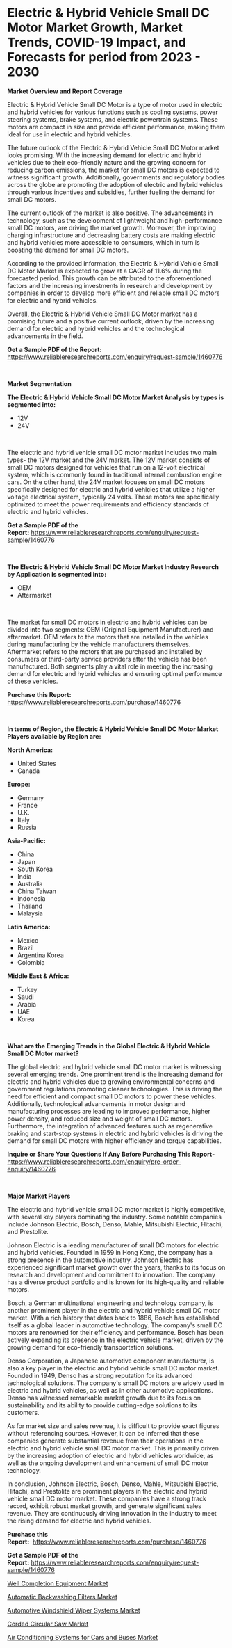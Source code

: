 <p><h1>Electric & Hybrid Vehicle Small DC Motor Market Growth, Market Trends, COVID-19 Impact, and Forecasts for period from 2023 - 2030</h1></p><p><strong>Market Overview and Report Coverage</strong></p>
<p><p>Electric & Hybrid Vehicle Small DC Motor is a type of motor used in electric and hybrid vehicles for various functions such as cooling systems, power steering systems, brake systems, and electric powertrain systems. These motors are compact in size and provide efficient performance, making them ideal for use in electric and hybrid vehicles.</p><p>The future outlook of the Electric & Hybrid Vehicle Small DC Motor market looks promising. With the increasing demand for electric and hybrid vehicles due to their eco-friendly nature and the growing concern for reducing carbon emissions, the market for small DC motors is expected to witness significant growth. Additionally, governments and regulatory bodies across the globe are promoting the adoption of electric and hybrid vehicles through various incentives and subsidies, further fueling the demand for small DC motors.</p><p>The current outlook of the market is also positive. The advancements in technology, such as the development of lightweight and high-performance small DC motors, are driving the market growth. Moreover, the improving charging infrastructure and decreasing battery costs are making electric and hybrid vehicles more accessible to consumers, which in turn is boosting the demand for small DC motors.</p><p>According to the provided information, the Electric & Hybrid Vehicle Small DC Motor Market is expected to grow at a CAGR of 11.6% during the forecasted period. This growth can be attributed to the aforementioned factors and the increasing investments in research and development by companies in order to develop more efficient and reliable small DC motors for electric and hybrid vehicles.</p><p>Overall, the Electric & Hybrid Vehicle Small DC Motor market has a promising future and a positive current outlook, driven by the increasing demand for electric and hybrid vehicles and the technological advancements in the field.</p></p>
<p><strong>Get a Sample PDF of the Report:</strong> <a href="https://www.reliableresearchreports.com/enquiry/request-sample/1460776">https://www.reliableresearchreports.com/enquiry/request-sample/1460776</a></p>
<p>&nbsp;</p>
<p><strong>Market Segmentation</strong></p>
<p><strong>The Electric & Hybrid Vehicle Small DC Motor Market Analysis by types is segmented into:</strong></p>
<p><ul><li>12V</li><li>24V</li></ul></p>
<p>&nbsp;</p>
<p><p>The electric and hybrid vehicle small DC motor market includes two main types- the 12V market and the 24V market. The 12V market consists of small DC motors designed for vehicles that run on a 12-volt electrical system, which is commonly found in traditional internal combustion engine cars. On the other hand, the 24V market focuses on small DC motors specifically designed for electric and hybrid vehicles that utilize a higher voltage electrical system, typically 24 volts. These motors are specifically optimized to meet the power requirements and efficiency standards of electric and hybrid vehicles.</p></p>
<p><strong>Get a Sample PDF of the Report:</strong>&nbsp;<a href="https://www.reliableresearchreports.com/enquiry/request-sample/1460776">https://www.reliableresearchreports.com/enquiry/request-sample/1460776</a></p>
<p>&nbsp;</p>
<p><strong>The Electric & Hybrid Vehicle Small DC Motor Market Industry Research by Application is segmented into:</strong></p>
<p><ul><li>OEM</li><li>Aftermarket</li></ul></p>
<p>&nbsp;</p>
<p><p>The market for small DC motors in electric and hybrid vehicles can be divided into two segments: OEM (Original Equipment Manufacturer) and aftermarket. OEM refers to the motors that are installed in the vehicles during manufacturing by the vehicle manufacturers themselves. Aftermarket refers to the motors that are purchased and installed by consumers or third-party service providers after the vehicle has been manufactured. Both segments play a vital role in meeting the increasing demand for electric and hybrid vehicles and ensuring optimal performance of these vehicles.</p></p>
<p><strong>Purchase this Report:</strong>&nbsp; <a href="https://www.reliableresearchreports.com/purchase/1460776">https://www.reliableresearchreports.com/purchase/1460776</a></p>
<p>&nbsp;</p>
<p><strong>In terms of Region, the Electric & Hybrid Vehicle Small DC Motor Market Players available by Region are:</strong></p>
<p>
    <p> <strong> North America: </strong>
        <ul>
            <li>United States</li>
            <li>Canada</li>
        </ul>
        </p> 
    <p> <strong> Europe: </strong>
        <ul>
            <li>Germany</li>
            <li>France</li>
            <li>U.K.</li>
            <li>Italy</li>
            <li>Russia</li>
        </ul>
        </p> 
    <p> <strong> Asia-Pacific: </strong>
        <ul>
            <li>China</li>
            <li>Japan</li>
            <li>South Korea</li>
            <li>India</li>
            <li>Australia</li>
            <li>China Taiwan</li>
            <li>Indonesia</li>
            <li>Thailand</li>
            <li>Malaysia</li>
        </ul>
        </p> 
    <p> <strong> Latin America: </strong>
        <ul>
            <li>Mexico</li>
            <li>Brazil</li>
            <li>Argentina Korea</li>
            <li>Colombia</li>
        </ul>
        </p> 
    <p> <strong> Middle East & Africa: </strong>
        <ul>
            <li>Turkey</li>
            <li>Saudi</li>
            <li>Arabia</li>
            <li>UAE</li>
            <li>Korea</li>
        </ul>
    </p>
    </p>
<p>&nbsp;</p>
<p><strong>What are the Emerging Trends in the Global Electric & Hybrid Vehicle Small DC Motor market?</strong></p>
<p><p>The global electric and hybrid vehicle small DC motor market is witnessing several emerging trends. One prominent trend is the increasing demand for electric and hybrid vehicles due to growing environmental concerns and government regulations promoting cleaner technologies. This is driving the need for efficient and compact small DC motors to power these vehicles. Additionally, technological advancements in motor design and manufacturing processes are leading to improved performance, higher power density, and reduced size and weight of small DC motors. Furthermore, the integration of advanced features such as regenerative braking and start-stop systems in electric and hybrid vehicles is driving the demand for small DC motors with higher efficiency and torque capabilities.</p></p>
<p><strong>Inquire or Share Your Questions If Any Before Purchasing This Report</strong>- <a href="https://www.reliableresearchreports.com/enquiry/pre-order-enquiry/1460776">https://www.reliableresearchreports.com/enquiry/pre-order-enquiry/1460776</a></p>
<p>&nbsp;</p>
<p><strong>Major Market Players</strong></p>
<p><p>The electric and hybrid vehicle small DC motor market is highly competitive, with several key players dominating the industry. Some notable companies include Johnson Electric, Bosch, Denso, Mahle, Mitsubishi Electric, Hitachi, and Prestolite.</p><p>Johnson Electric is a leading manufacturer of small DC motors for electric and hybrid vehicles. Founded in 1959 in Hong Kong, the company has a strong presence in the automotive industry. Johnson Electric has experienced significant market growth over the years, thanks to its focus on research and development and commitment to innovation. The company has a diverse product portfolio and is known for its high-quality and reliable motors.</p><p>Bosch, a German multinational engineering and technology company, is another prominent player in the electric and hybrid vehicle small DC motor market. With a rich history that dates back to 1886, Bosch has established itself as a global leader in automotive technology. The company's small DC motors are renowned for their efficiency and performance. Bosch has been actively expanding its presence in the electric vehicle market, driven by the growing demand for eco-friendly transportation solutions.</p><p>Denso Corporation, a Japanese automotive component manufacturer, is also a key player in the electric and hybrid vehicle small DC motor market. Founded in 1949, Denso has a strong reputation for its advanced technological solutions. The company's small DC motors are widely used in electric and hybrid vehicles, as well as in other automotive applications. Denso has witnessed remarkable market growth due to its focus on sustainability and its ability to provide cutting-edge solutions to its customers.</p><p>As for market size and sales revenue, it is difficult to provide exact figures without referencing sources. However, it can be inferred that these companies generate substantial revenue from their operations in the electric and hybrid vehicle small DC motor market. This is primarily driven by the increasing adoption of electric and hybrid vehicles worldwide, as well as the ongoing development and enhancement of small DC motor technology.</p><p>In conclusion, Johnson Electric, Bosch, Denso, Mahle, Mitsubishi Electric, Hitachi, and Prestolite are prominent players in the electric and hybrid vehicle small DC motor market. These companies have a strong track record, exhibit robust market growth, and generate significant sales revenue. They are continuously driving innovation in the industry to meet the rising demand for electric and hybrid vehicles.</p></p>
<p><strong>Purchase this Report:</strong>&nbsp;&nbsp;<a href="https://www.reliableresearchreports.com/purchase/1460776">https://www.reliableresearchreports.com/purchase/1460776</a></p>
<p></p>
<p><strong>Get a Sample PDF of the Report:</strong>&nbsp;<a href="https://www.reliableresearchreports.com/enquiry/request-sample/1460776">https://www.reliableresearchreports.com/enquiry/request-sample/1460776</a></p>
<p><p><a href="https://medium.com/@dougschmidt645/well-completion-equipment-market-insight-market-trends-growth-forecasted-from-2023-to-2030-b866a9d5142d">Well Completion Equipment Market</a></p><p><a href="https://www.linkedin.com/pulse/automatic-backwashing-filters-market-size-growth-forecast-tttke/">Automatic Backwashing Filters Market</a></p><p><a href="https://github.com/aliciawhite5576/Market-Research-Report-List-1/blob/main/automotive-windshield-wiper-systems-market.md">Automotive Windshield Wiper Systems Market</a></p><p><a href="https://medium.com/@kelsitorphy644/corded-circular-saw-market-insights-into-market-cagr-market-trends-and-growth-strategies-d3dd5f8e05ad">Corded Circular Saw Market</a></p><p><a href="https://github.com/provorikovar/Market-Research-Report-List-1/blob/main/air-conditioning-systems-for-cars-and-buses-market.md">Air Conditioning Systems for Cars and Buses Market</a></p></p>